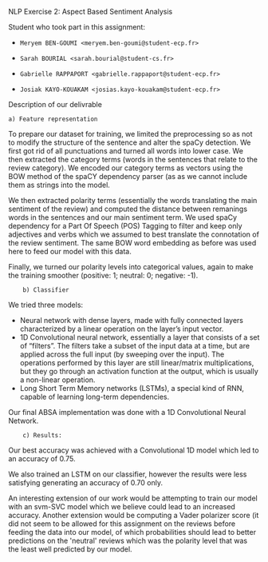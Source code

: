 NLP Exercise 2: Aspect Based Sentiment Analysis

Student who took part in this assignment:

-     Meryem BEN-GOUMI <meryem.ben-goumi@student-ecp.fr>
-     Sarah BOURIAL <sarah.bourial@student-cs.fr>
-     Gabrielle RAPPAPORT <gabrielle.rappaport@student-ecp.fr>
-     Josiak KAYO-KOUAKAM <josias.kayo-kouakam@student-ecp.fr>

Description of our delivrable

	a) Feature representation
  To prepare our dataset for training, we limited the preprocessing so as not to modify the structure of the sentence and alter the spaCy   detection. We first got rid of all punctuations and turned all words into lower case. We then extracted the category terms 
  (words in the sentences that relate to the review category). We encoded our category terms as vectors using the BOW method of the spaCY   dependency parser (as as we cannot include them as strings into the model. 
  
  We then extracted polarity terms (essentially the words translating the main sentiment of the review) and computed the distance 
  between remanings words in the sentences and our main sentiment term. We used spaCy dependency for a Part Of Speech (POS) Tagging 
  to filter and keep only adjectives and verbs which we assumed to best translate the connotation of the review sentiment. The same 
  BOW word embedding as before was used here to feed our model with this data.
  
  Finally, we turned our polarity levels into categorical values, again to make the training smoother (positive: 1; neutral: 0; negative:   -1).
  
        b) Classifier
  We tried three models:
  - Neural network with dense layers, made with fully connected layers characterized by a linear operation on the layer’s input vector.
  - 1D Convolutional neural network, essentially a layer that consists of a set of “filters”. The filters take a subset of the input data     at a time, but are applied across the full input (by sweeping over the input). The operations performed by this layer are still           linear/matrix multiplications, but they go through an activation function at the output, which is usually a non-linear operation.
  - Long Short Term Memory networks (LSTMs), a special kind of RNN, capable of learning long-term dependencies. 
  
  Our final ABSA implementation was done with a 1D Convolutional Neural Network.

  
        c) Results:
  Our best accuracy was achieved with a Convolutional 1D model which led to an accuracy of 0.75.
  
  We also trained an LSTM on our classifier, however the results were less satisfying generating an accuracy of 0.70 only. 
  
  An interesting extension of our work would be attempting to train our model with an svm-SVC model which we believe could lead to 
  an increased accuracy. Another extension would be computing a Vader polarizer score (it did not seem to be allowed for this assignment
  on the reviews before feeding the data into our model, of which probabilities should lead to better predictions on the 'neutral' reviews
  which was the polarity level that was the least well predicted by our model. 
